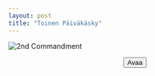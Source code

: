 ```yaml
---
layout: post
title: "Toinen Päiväkäsky"
---
```


![2nd Commandment](/assets/2.paivakasky.png)
<p style="text-align: center;">
    <a  href="/assets/2.gadorder.png"><button class="btn btn-outline-dark">Avaa</button></a>
</p>
